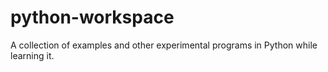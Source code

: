 # python-workspace
A collection of examples and other experimental programs in Python while learning it. 
